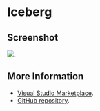 # Iceberg



## Screenshot
![](https://raw.githubusercontent.com/gerane/VSCodeThemes/master/gerane.Theme-Iceberg/screenshot.png).


## More Information
* [Visual Studio Marketplace](https://marketplace.visualstudio.com/items/gerane.Theme-Iceberg).
* [GitHub repository](https://github.com/gerane/VSCodeThemes).
